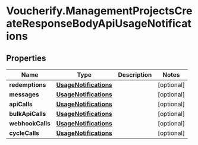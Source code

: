 # Voucherify.ManagementProjectsCreateResponseBodyApiUsageNotifications

## Properties

Name | Type | Description | Notes
------------ | ------------- | ------------- | -------------
**redemptions** | [**UsageNotifications**](UsageNotifications.md) |  | [optional] 
**messages** | [**UsageNotifications**](UsageNotifications.md) |  | [optional] 
**apiCalls** | [**UsageNotifications**](UsageNotifications.md) |  | [optional] 
**bulkApiCalls** | [**UsageNotifications**](UsageNotifications.md) |  | [optional] 
**webhookCalls** | [**UsageNotifications**](UsageNotifications.md) |  | [optional] 
**cycleCalls** | [**UsageNotifications**](UsageNotifications.md) |  | [optional] 


